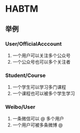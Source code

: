 # HABTM


## 举例 

### User/OfficialAcccount
1. 一个用户可以关注多个公众号
2. 一个公众号也可以多个关注者

### Student/Course
1. 一个学生可以学习多门课程
2. 一个课程也可以被多个学生学习

### Weibo/User
1. 一条微信可以 @ 多个用户
2. 一个用户可被多条微博 @


